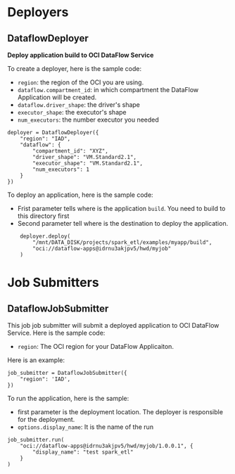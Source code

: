 # Deployers
## DataflowDeployer
**Deploy application build to OCI DataFlow Service**

To create a deployer, here is the sample code:
* `region`: the region of the OCI you are using.
* `dataflow.compartment_id`: in which compartment the DataFlow Application will be created.
* `dataflow.driver_shape`: the driver's shape
* `executor_shape`: the executor's shape
* `num_executors`: the number executor you needed
```
deployer = DataflowDeployer({
    "region": "IAD",
    "dataflow": {
        "compartment_id": "XYZ",
        "driver_shape": "VM.Standard2.1",
        "executor_shape": "VM.Standard2.1",
        "num_executors": 1
    }
})
```

To deploy an application, here is the sample code:
* Frist parameter tells where is the application `build`. You need to build to this directory first
* Second parameter tell where is the destination to deploy the application.
```
    deployer.deploy(
        "/mnt/DATA_DISK/projects/spark_etl/examples/myapp/build", 
        "oci://dataflow-apps@idrnu3akjpv5/hwd/myjob"
    )
```

# Job Submitters
## DataflowJobSubmitter
This job job submitter will submit a deployed application to OCI DataFlow Service. Here is the sample code:
* `region`: The OCI region for your DataFlow Applicaiton.

Here is an example:
```
job_submitter = DataflowJobSubmitter({
    "region": 'IAD',
})
```

To run the application, here is the sample:
* first parameter is the deployment location. The deployer is responsible for the deployment.
* `options.display_name`: It is the name of the run
```
job_submitter.run(
    "oci://dataflow-apps@idrnu3akjpv5/hwd/myjob/1.0.0.1", {
        "display_name": "test spark_etl"
    }
)
```
